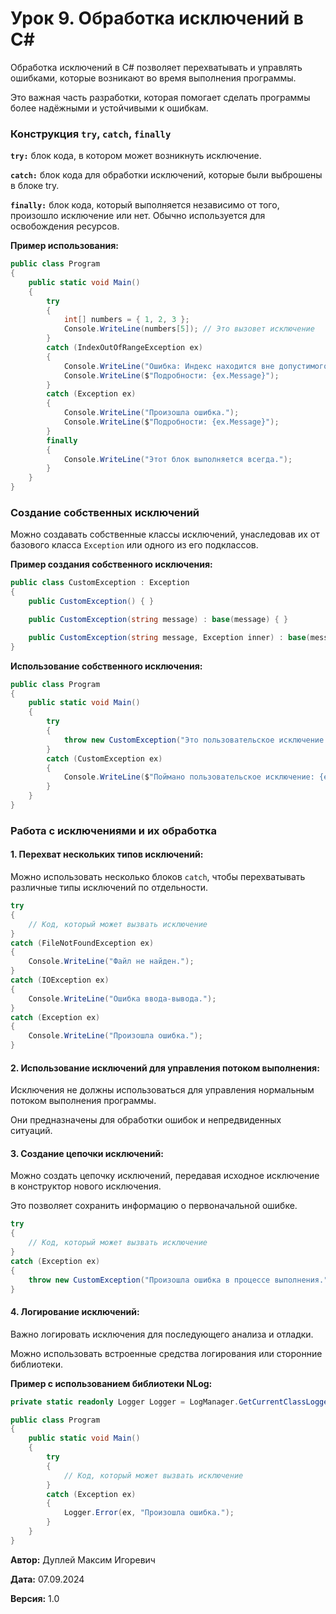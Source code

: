 # Урок 9. Обработка исключений в C#

Обработка исключений в C# позволяет перехватывать и управлять ошибками, которые возникают во время выполнения программы.

Это важная часть разработки, которая помогает сделать программы более надёжными и устойчивыми к ошибкам.

### Конструкция `try`, `catch`, `finally`

**`try:`** блок кода, в котором может возникнуть исключение.

**`catch:`** блок кода для обработки исключений, которые были выброшены в блоке try.

**`finally:`** блок кода, который выполняется независимо от того, произошло исключение или нет. Обычно используется для освобождения ресурсов.

**Пример использования:**

```csharp
public class Program
{
    public static void Main()
    {
        try
        {
            int[] numbers = { 1, 2, 3 };
            Console.WriteLine(numbers[5]); // Это вызовет исключение
        }
        catch (IndexOutOfRangeException ex)
        {
            Console.WriteLine("Ошибка: Индекс находится вне допустимого диапазона.");
            Console.WriteLine($"Подробности: {ex.Message}");
        }
        catch (Exception ex)
        {
            Console.WriteLine("Произошла ошибка.");
            Console.WriteLine($"Подробности: {ex.Message}");
        }
        finally
        {
            Console.WriteLine("Этот блок выполняется всегда.");
        }
    }
}
```

### **Создание собственных исключений**

Можно создавать собственные классы исключений, унаследовав их от базового класса `Exception` или одного из его подклассов.

**Пример создания собственного исключения:**

```csharp
public class CustomException : Exception
{
    public CustomException() { }

    public CustomException(string message) : base(message) { }

    public CustomException(string message, Exception inner) : base(message, inner) { }
}
```

**Использование собственного исключения:**

```csharp
public class Program
{
    public static void Main()
    {
        try
        {
            throw new CustomException("Это пользовательское исключение.");
        }
        catch (CustomException ex)
        {
            Console.WriteLine($"Поймано пользовательское исключение: {ex.Message}");
        }
    }
}
```

### **Работа с исключениями и их обработка**

#### 1. Перехват нескольких типов исключений:

Можно использовать несколько блоков `catch`, чтобы перехватывать различные типы исключений по отдельности.

```csharp
try
{
    // Код, который может вызвать исключение
}
catch (FileNotFoundException ex)
{
    Console.WriteLine("Файл не найден.");
}
catch (IOException ex)
{
    Console.WriteLine("Ошибка ввода-вывода.");
}
catch (Exception ex)
{
    Console.WriteLine("Произошла ошибка.");
}
```

#### 2. Использование исключений для управления потоком выполнения:

Исключения не должны использоваться для управления нормальным потоком выполнения программы.

Они предназначены для обработки ошибок и непредвиденных ситуаций.

#### 3. Создание цепочки исключений:

Можно создать цепочку исключений, передавая исходное исключение в конструктор нового исключения.

Это позволяет сохранить информацию о первоначальной ошибке.

```csharp
try
{
    // Код, который может вызвать исключение
}
catch (Exception ex)
{
    throw new CustomException("Произошла ошибка в процессе выполнения.", ex);
}
```

#### 4. Логирование исключений:

Важно логировать исключения для последующего анализа и отладки.

Можно использовать встроенные средства логирования или сторонние библиотеки.

**Пример с использованием библиотеки NLog:**

```csharp
private static readonly Logger Logger = LogManager.GetCurrentClassLogger();

public class Program
{
    public static void Main()
    {
        try
        {
            // Код, который может вызвать исключение
        }
        catch (Exception ex)
        {
            Logger.Error(ex, "Произошла ошибка.");
        }
    }
}
```



**Автор:** Дуплей Максим Игоревич

**Дата:** 07.09.2024

**Версия:** 1.0